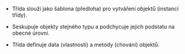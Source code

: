 - Třída slouží jako šablona (předloha) pro vytváření objektů (instancí třídy).

- Seskupuje objekty stejného typu a podchycuje jejich podstatu na obecné úrovni. 

- Třída definuje data (vlastnosti) a metody (chování) objektů.